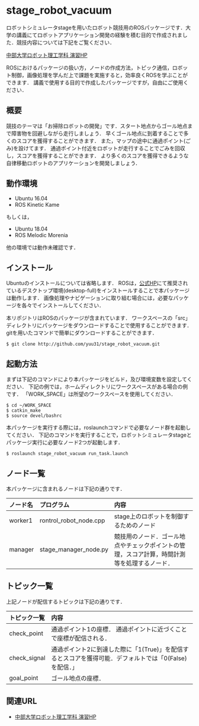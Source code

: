 # stage_robot_vacuum
ロボットシミュレータstageを用いたロボット競技用のROSパッケージです．大学の講義にてロボットアプリケーション開発の経験を積む目的で作成されました．競技内容については下記をご覧ください．

[中部大学ロボット理工学科 演習HP]( https://robot.isc.chubu.ac.jp/?p=1469)

ROSにおけるパッケージの扱い方，ノードの作成方法，トピック通信，ロボット制御，画像処理を学んだ上で課題を実施すると，効率良くROSを学ぶことができます．
講義で使用する目的で作成したパッケージですが，自由にご使用ください．

## 概要
競技のテーマは「お掃除ロボットの開発」です．スタート地点からゴール地点まで障害物を回避しながら走行しましょう．
早くゴール地点に到着することで多くのスコアを獲得することができます．
また，マップの途中に通過ポイント(ごみ)を設けてます．
通過ポイント付近をロボットが走行することでごみを回収し，スコアを獲得することができます．
より多くのスコアを獲得できるような自律移動ロボットのアプリケーションを開発しましょう．

## 動作環境
* Ubuntu 16.04
* ROS Kinetic Kame

もしくは，

* Ubuntu 18.04
* ROS Melodic Morenia

他の環境では動作未確認です．

## インストール
Ubuntuのインストールについては省略します．
ROSは，[公式HP](https://www.ros.org)にて推奨されているデスクトップ環境(desktop-full)をインストールすることで本パッケージは動作します．
画像処理やナビゲーションに取り組む場合には，必要なパッケージを各々でインストールしてください．

本リポジトリはROSのパッケージが含まれています．
ワークスペースの「src」ディレクトリにパッケージをダウンロードすることで使用することができます．
gitを用いたコマンドで簡単にダウンロードすることができます．

```
$ git clone http://github.com/yuu31/stage_robot_vacuum.git
```

## 起動方法
まずは下記のコマンドにより本パッケージをビルド，及び環境変数を設定してください．
下記の例では，ホームディレクトリにワークスペースがある場合の例です．
「WORK_SPACE」は所望のワークスペースを使用してください．
```
$ cd ~/WORK_SPACE
$ catkin_make
$ source devel/bashrc
```

本パッケージを実行する際には，roslaunchコマンドで必要なノード群を起動してください．
下記のコマンドを実行することで，ロボットシミュレータstageとパッケージ実行に必要なノード2つが起動します．
```
$ roslaunch stage_robot_vacuum run_task.launch
```

## ノード一覧
本パッケージに含まれるノードは下記の通りです．

| ノード名 | プログラム | 内容 |
|:-----------|:------------|:------------|
| worker1 | rontrol_robot_node.cpp | stage上のロボットを制御するためのノード |
| manager | stage_manager_node.py     | 競技用のノード．ゴール地点やチェックポイントの管理，スコア計算，時間計測等を処理するノード． |

## トピック一覧
上記ノードが配信するトピックは下記の通りです．

| トピック一覧 | 内容 |
|:-----------|:------------|
| check_point     | 通過ポイント1の座標． 通過ポイントに近づくことで座標が配信される．|
| check_signal | 通過ポイント2に到達した際に「1(True)」を配信するとスコアを獲得可能．デフォルトでは「0(False)を配信．」 |
| goal_point     | ゴール地点の座標． |


## 関連URL
* [中部大学ロボット理工学科 演習HP]( https://robot.isc.chubu.ac.jp/?p=1469)
